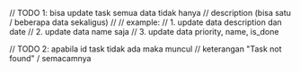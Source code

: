   // TODO 1: bisa update task semua data tidak hanya
  // description (bisa satu / beberapa data sekaligus)
  //
  // example:
  //  1. update data description dan date
  //  2. update data name saja
  //  3. update data priority, name, is_done

  // TODO 2: apabila id task tidak ada maka muncul
  // keterangan "Task not found" / semacamnya